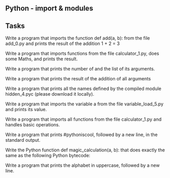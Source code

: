## Python - import & modules

## Tasks
Write a program that imports the function def add(a, b): from the file add_0.py and prints the result of the addition 1 + 2 = 3

Write a program that imports functions from the file calculator_1.py, does some Maths, and prints the result.

Write a program that prints the number of and the list of its arguments.

Write a program that prints the result of the addition of all arguments

Write a program that prints all the names defined by the compiled module hidden_4.pyc (please download it locally).

Write a program that imports the variable a from the file variable_load_5.py and prints its value.

Write a program that imports all functions from the file calculator_1.py and handles basic operations.

Write a program that prints #pythoniscool, followed by a new line, in the standard output.

Write the Python function def magic_calculation(a, b): that does exactly the same as the following Python bytecode:

Write a program that prints the alphabet in uppercase, followed by a new line.
